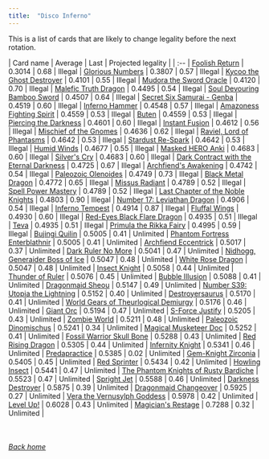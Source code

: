 ```yaml
---
title:  "Disco Inferno"
---
```


This is a list of cards that are likely to change legality before the next rotation.

| Card name | Average | Last | Projected legality |
| :-- |
[Foolish Return](https://db.ygoprodeck.com/card/?search=Foolish%20Return) | 0.3014 | 0.68 | Illegal |
[Glorious Numbers](https://db.ygoprodeck.com/card/?search=Glorious%20Numbers) | 0.3807 | 0.57 | Illegal |
[Kycoo the Ghost Destroyer](https://db.ygoprodeck.com/card/?search=Kycoo%20the%20Ghost%20Destroyer) | 0.4101 | 0.55 | Illegal |
[Mudora the Sword Oracle](https://db.ygoprodeck.com/card/?search=Mudora%20the%20Sword%20Oracle) | 0.4120 | 0.70 | Illegal |
[Malefic Truth Dragon](https://db.ygoprodeck.com/card/?search=Malefic%20Truth%20Dragon) | 0.4495 | 0.54 | Illegal |
[Soul Devouring Bamboo Sword](https://db.ygoprodeck.com/card/?search=Soul%20Devouring%20Bamboo%20Sword) | 0.4507 | 0.64 | Illegal |
[Secret Six Samurai - Genba](https://db.ygoprodeck.com/card/?search=Secret%20Six%20Samurai%20-%20Genba) | 0.4519 | 0.60 | Illegal |
[Inferno Hammer](https://db.ygoprodeck.com/card/?search=Inferno%20Hammer) | 0.4548 | 0.57 | Illegal |
[Amazoness Fighting Spirit](https://db.ygoprodeck.com/card/?search=Amazoness%20Fighting%20Spirit) | 0.4559 | 0.53 | Illegal |
[Buten](https://db.ygoprodeck.com/card/?search=Buten) | 0.4559 | 0.53 | Illegal |
[Piercing the Darkness](https://db.ygoprodeck.com/card/?search=Piercing%20the%20Darkness) | 0.4601 | 0.60 | Illegal |
[Instant Fusion](https://db.ygoprodeck.com/card/?search=Instant%20Fusion) | 0.4612 | 0.56 | Illegal |
[Mischief of the Gnomes](https://db.ygoprodeck.com/card/?search=Mischief%20of%20the%20Gnomes) | 0.4636 | 0.62 | Illegal |
[Raviel, Lord of Phantasms](https://db.ygoprodeck.com/card/?search=Raviel,%20Lord%20of%20Phantasms) | 0.4642 | 0.53 | Illegal |
[Stardust Re-Spark](https://db.ygoprodeck.com/card/?search=Stardust%20Re-Spark) | 0.4642 | 0.53 | Illegal |
[Humid Winds](https://db.ygoprodeck.com/card/?search=Humid%20Winds) | 0.4677 | 0.55 | Illegal |
[Masked HERO Anki](https://db.ygoprodeck.com/card/?search=Masked%20HERO%20Anki) | 0.4683 | 0.60 | Illegal |
[Silver's Cry](https://db.ygoprodeck.com/card/?search=Silver's%20Cry) | 0.4683 | 0.60 | Illegal |
[Dark Contract with the Eternal Darkness](https://db.ygoprodeck.com/card/?search=Dark%20Contract%20with%20the%20Eternal%20Darkness) | 0.4725 | 0.67 | Illegal |
[Archfiend's Awakening](https://db.ygoprodeck.com/card/?search=Archfiend's%20Awakening) | 0.4742 | 0.54 | Illegal |
[Paleozoic Olenoides](https://db.ygoprodeck.com/card/?search=Paleozoic%20Olenoides) | 0.4749 | 0.73 | Illegal |
[Black Metal Dragon](https://db.ygoprodeck.com/card/?search=Black%20Metal%20Dragon) | 0.4772 | 0.65 | Illegal |
[Missus Radiant](https://db.ygoprodeck.com/card/?search=Missus%20Radiant) | 0.4789 | 0.52 | Illegal |
[Spell Power Mastery](https://db.ygoprodeck.com/card/?search=Spell%20Power%20Mastery) | 0.4789 | 0.52 | Illegal |
[Last Chapter of the Noble Knights](https://db.ygoprodeck.com/card/?search=Last%20Chapter%20of%20the%20Noble%20Knights) | 0.4803 | 0.90 | Illegal |
[Number 17: Leviathan Dragon](https://db.ygoprodeck.com/card/?search=Number%2017:%20Leviathan%20Dragon) | 0.4906 | 0.54 | Illegal |
[Inferno Tempest](https://db.ygoprodeck.com/card/?search=Inferno%20Tempest) | 0.4914 | 0.87 | Illegal |
[Fluffal Wings](https://db.ygoprodeck.com/card/?search=Fluffal%20Wings) | 0.4930 | 0.60 | Illegal |
[Red-Eyes Black Flare Dragon](https://db.ygoprodeck.com/card/?search=Red-Eyes%20Black%20Flare%20Dragon) | 0.4935 | 0.51 | Illegal |
[Teva](https://db.ygoprodeck.com/card/?search=Teva) | 0.4935 | 0.51 | Illegal |
[Primula the Rikka Fairy](https://db.ygoprodeck.com/card/?search=Primula%20the%20Rikka%20Fairy) | 0.4995 | 0.59 | Illegal |
[Bujingi Quilin](https://db.ygoprodeck.com/card/?search=Bujingi%20Quilin) | 0.5005 | 0.41 | Unlimited |
[Phantom Fortress Enterblathnir](https://db.ygoprodeck.com/card/?search=Phantom%20Fortress%20Enterblathnir) | 0.5005 | 0.41 | Unlimited |
[Archfiend Eccentrick](https://db.ygoprodeck.com/card/?search=Archfiend%20Eccentrick) | 0.5017 | 0.37 | Unlimited |
[Dark Ruler No More](https://db.ygoprodeck.com/card/?search=Dark%20Ruler%20No%20More) | 0.5041 | 0.47 | Unlimited |
[Nidhogg, Generaider Boss of Ice](https://db.ygoprodeck.com/card/?search=Nidhogg,%20Generaider%20Boss%20of%20Ice) | 0.5047 | 0.48 | Unlimited |
[White Rose Dragon](https://db.ygoprodeck.com/card/?search=White%20Rose%20Dragon) | 0.5047 | 0.48 | Unlimited |
[Insect Knight](https://db.ygoprodeck.com/card/?search=Insect%20Knight) | 0.5058 | 0.44 | Unlimited |
[Thunder of Ruler](https://db.ygoprodeck.com/card/?search=Thunder%20of%20Ruler) | 0.5076 | 0.45 | Unlimited |
[Bubble Illusion](https://db.ygoprodeck.com/card/?search=Bubble%20Illusion) | 0.5088 | 0.41 | Unlimited |
[Dragonmaid Sheou](https://db.ygoprodeck.com/card/?search=Dragonmaid%20Sheou) | 0.5147 | 0.49 | Unlimited |
[Number S39: Utopia the Lightning](https://db.ygoprodeck.com/card/?search=Number%20S39:%20Utopia%20the%20Lightning) | 0.5152 | 0.40 | Unlimited |
[Destroyersaurus](https://db.ygoprodeck.com/card/?search=Destroyersaurus) | 0.5170 | 0.41 | Unlimited |
[World Gears of Theurlogical Demiurgy](https://db.ygoprodeck.com/card/?search=World%20Gears%20of%20Theurlogical%20Demiurgy) | 0.5176 | 0.46 | Unlimited |
[Giant Orc](https://db.ygoprodeck.com/card/?search=Giant%20Orc) | 0.5194 | 0.47 | Unlimited |
[S-Force Justify](https://db.ygoprodeck.com/card/?search=S-Force%20Justify) | 0.5205 | 0.43 | Unlimited |
[Zombie World](https://db.ygoprodeck.com/card/?search=Zombie%20World) | 0.5211 | 0.48 | Unlimited |
[Paleozoic Dinomischus](https://db.ygoprodeck.com/card/?search=Paleozoic%20Dinomischus) | 0.5241 | 0.34 | Unlimited |
[Magical Musketeer Doc](https://db.ygoprodeck.com/card/?search=Magical%20Musketeer%20Doc) | 0.5252 | 0.41 | Unlimited |
[Fossil Warrior Skull Bone](https://db.ygoprodeck.com/card/?search=Fossil%20Warrior%20Skull%20Bone) | 0.5288 | 0.43 | Unlimited |
[Red Rising Dragon](https://db.ygoprodeck.com/card/?search=Red%20Rising%20Dragon) | 0.5305 | 0.44 | Unlimited |
[Infernity Knight](https://db.ygoprodeck.com/card/?search=Infernity%20Knight) | 0.5341 | 0.46 | Unlimited |
[Predapractice](https://db.ygoprodeck.com/card/?search=Predapractice) | 0.5385 | 0.02 | Unlimited |
[Gem-Knight Zirconia](https://db.ygoprodeck.com/card/?search=Gem-Knight%20Zirconia) | 0.5405 | 0.45 | Unlimited |
[Red Sprinter](https://db.ygoprodeck.com/card/?search=Red%20Sprinter) | 0.5434 | 0.42 | Unlimited |
[Howling Insect](https://db.ygoprodeck.com/card/?search=Howling%20Insect) | 0.5441 | 0.47 | Unlimited |
[The Phantom Knights of Rusty Bardiche](https://db.ygoprodeck.com/card/?search=The%20Phantom%20Knights%20of%20Rusty%20Bardiche) | 0.5523 | 0.47 | Unlimited |
[Spright Jet](https://db.ygoprodeck.com/card/?search=Spright%20Jet) | 0.5588 | 0.46 | Unlimited |
[Darkness Destroyer](https://db.ygoprodeck.com/card/?search=Darkness%20Destroyer) | 0.5875 | 0.39 | Unlimited |
[Dragonmaid Changeover](https://db.ygoprodeck.com/card/?search=Dragonmaid%20Changeover) | 0.5925 | 0.27 | Unlimited |
[Vera the Vernusylph Goddess](https://db.ygoprodeck.com/card/?search=Vera%20the%20Vernusylph%20Goddess) | 0.5978 | 0.42 | Unlimited |
[Level Up!](https://db.ygoprodeck.com/card/?search=Level%20Up!) | 0.6028 | 0.43 | Unlimited |
[Magician's Restage](https://db.ygoprodeck.com/card/?search=Magician's%20Restage) | 0.7288 | 0.32 | Unlimited |

<br>

###### [Back home](index)